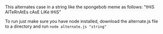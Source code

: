 This alternates case in a string like the spongebob meme as follows:
  "tHiS AlTeRnAtEs cAsE LiKe tHiS"

To run just make sure you have node installed, download the alternate.js file to a directory and run 
`node alternate.js "string"` 
